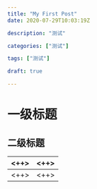 ```yaml
---
title: "My First Post"
date: 2020-07-29T10:03:19Z

description: "测试"

categories: ["测试"]

tags: ["测试"]

draft: true

---
```

# 一级标题  
## 二级标题
|<++>|<++>|
|----|----|
|<++>|<++>|
